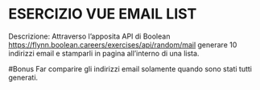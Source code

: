 
# ESERCIZIO VUE EMAIL LIST

Descrizione:
Attraverso l’apposita API di Boolean
https://flynn.boolean.careers/exercises/api/random/mail
generare 10 indirizzi email e stamparli in pagina all’interno di una lista.

#Bonus
Far comparire gli indirizzi email solamente quando sono stati tutti generati.


